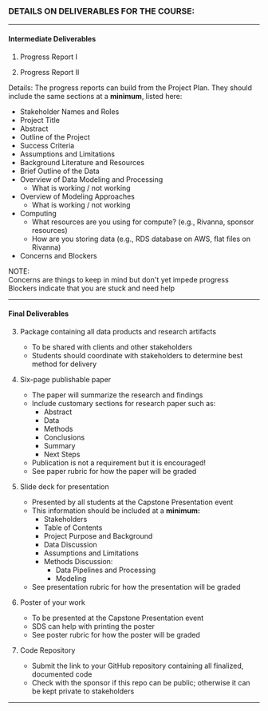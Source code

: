 ### DETAILS ON DELIVERABLES FOR THE COURSE:

---

#### Intermediate Deliverables

1. Progress Report I

2. Progress Report II


Details: The progress reports can build from the Project Plan. They should include the same sections at a **minimum**, listed here:

- Stakeholder Names and Roles
- Project Title
- Abstract
- Outline of the Project
- Success Criteria
- Assumptions and Limitations
- Background Literature and Resources
- Brief Outline of the Data
- Overview of Data Modeling and Processing
  - What is working / not working
- Overview of Modeling Approaches
  - What is working / not working
- Computing
  - What resources are you using for compute? (e.g., Rivanna, sponsor resources)  
  - How are you storing data (e.g., RDS database on AWS, flat files on Rivanna)
- Concerns and Blockers

NOTE:  
Concerns are things to keep in mind but don't yet impede progress  
Blockers indicate that you are stuck and need help


---

#### Final Deliverables

3. Package containing all data products and research artifacts
   - To be shared with clients and other stakeholders
   - Students should coordinate with stakeholders to determine best method for delivery    

4. Six-page publishable paper
   - The paper will summarize the research and findings
   - Include customary sections for research paper such as:
     - Abstract
     - Data
     - Methods
     - Conclusions
     - Summary
     - Next Steps
   - Publication is not a requirement but it is encouraged!
   - See paper rubric for how the paper will be graded

5. Slide deck for presentation
   - Presented by all students at the Capstone Presentation event
   - This information should be included at a **minimum:**
     - Stakeholders
     - Table of Contents
     - Project Purpose and Background
     - Data Discussion
     - Assumptions and Limitations
     - Methods Discussion:
       - Data Pipelines and Processing
       - Modeling
   - See presentation rubric for how the presentation will be graded

6. Poster of your work
    - To be presented at the Capstone Presentation event
    - SDS can help with printing the poster
    - See poster rubric for how the poster will be graded

7. Code Repository  
    - Submit the link to your GitHub repository containing all finalized, documented code  
    - Check with the sponsor if this repo can be public; otherwise it can be kept private to stakeholders

---
